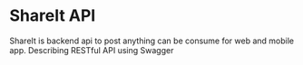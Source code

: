 # ShareIt API

ShareIt is backend api to post anything can be consume for web and mobile app. Describing RESTful API using Swagger
